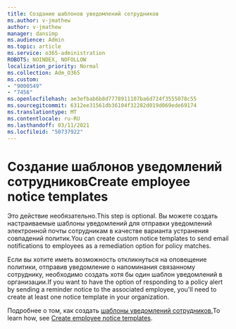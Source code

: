 ```yaml
---
title: Создание шаблонов уведомлений сотрудников
ms.author: v-jmathew
author: v-jmathew
manager: dansimp
ms.audience: Admin
ms.topic: article
ms.service: o365-administration
ROBOTS: NOINDEX, NOFOLLOW
localization_priority: Normal
ms.collection: Adm_O365
ms.custom:
- "9000549"
- "7456"
ms.openlocfilehash: ae3efbab6b8d7778911107ba6d724f3555078c55
ms.sourcegitcommit: 6312ee31561db36104f32282d019d069ede69174
ms.translationtype: MT
ms.contentlocale: ru-RU
ms.lasthandoff: 03/11/2021
ms.locfileid: "50737922"
---
```

# <a name="create-employee-notice-templates"></a><span data-ttu-id="d20b0-102">Создание шаблонов уведомлений сотрудников</span><span class="sxs-lookup"><span data-stu-id="d20b0-102">Create employee notice templates</span></span>

<span data-ttu-id="d20b0-103">Это действие необязательно.</span><span class="sxs-lookup"><span data-stu-id="d20b0-103">This step is optional.</span></span> <span data-ttu-id="d20b0-104">Вы можете создать настраиваемые шаблоны уведомлений для отправки уведомлений электронной почты сотрудникам в качестве варианта устранения совпадений политик.</span><span class="sxs-lookup"><span data-stu-id="d20b0-104">You can create custom notice templates to send email notifications to employees as a remediation option for policy matches.</span></span>

<span data-ttu-id="d20b0-105">Если вы хотите иметь возможность откликнуться на оповещение политики, отправив уведомление о напоминания связанному сотруднику, необходимо создать хотя бы один шаблон уведомлений в организации.</span><span class="sxs-lookup"><span data-stu-id="d20b0-105">If you want to have the option of responding to a policy alert by sending a reminder notice to the associated employee, you'll need to create at least one notice template in your organization.</span></span>

<span data-ttu-id="d20b0-106">Подробнее о том, как создать [шаблоны уведомлений сотрудников.](https://go.microsoft.com/fwlink/?linkid=2129080)</span><span class="sxs-lookup"><span data-stu-id="d20b0-106">To learn how, see [Create employee notice templates](https://go.microsoft.com/fwlink/?linkid=2129080).</span></span>
